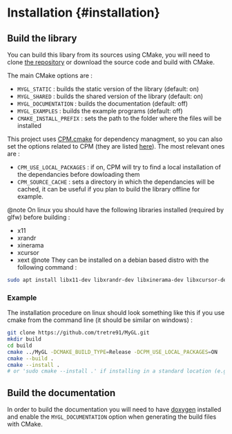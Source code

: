 # Installation  {#installation}

## Build the library

You can build this libary from its sources using CMake, you will need to clone
[the repository](https://github.com/tretre91/MyGL) or download the source code
and build with CMake.

The main CMake options are :
- `MYGL_STATIC` : builds the static version of the library (default: on)
- `MYGL_SHARED` : builds the shared version of the library (default: on)
- `MYGL_DOCUMENTATION` : builds the documentation (default: off)
- `MYGL_EXAMPLES` : builds the example programs (default: off)
- `CMAKE_INSTALL_PREFIX` : sets the path to the folder where the files will be installed

This project uses [CPM.cmake](https://github.com/cpm-cmake/CPM.cmake) for 
dependency managment, so you can also set the options related to CPM (they are
listed [here](https://github.com/cpm-cmake/CPM.cmake#options)). The most relevant
ones are :
- `CPM_USE_LOCAL_PACKAGES` : if on, CPM will try to find a local installation
  of the dependancies before dowloading them
- `CPM_SOURCE_CACHE` : sets a directory in which the dependancies will be cached,
  it can be useful if you plan to build the library offline for example.

@note
On linux you should have the following libraries installed (required by glfw) before building :
- x11
- xrandr
- xinerama
- xcursor
- xext
@note
They can be installed on a debian based distro with the following command :
```bash
sudo apt install libx11-dev libxrandr-dev libxinerama-dev libxcursor-dev libxi-dev libxext-dev
```

### Example

The installation procedure on linux should look something like this if you use
cmake from the command line (it should be similar on windows) :

```bash
git clone https://github.com/tretre91/MyGL.git
mkdir build
cd build
cmake ../MyGL -DCMAKE_BUILD_TYPE=Release -DCPM_USE_LOCAL_PACKAGES=ON
cmake --build .
cmake --install .
# or 'sudo cmake --install .' if installing in a standard location (e.g. /usr/local)
```

## Build the documentation

In order to build the documentation you will need to have [doxygen](https://www.doxygen.nl/download.html)
installed and enable the `MYGL_DOCUMENTATION` option when generating the build files with CMake.